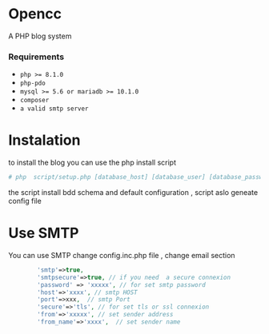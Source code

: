 Opencc
============

A PHP blog system

### Requirements


* `php >= 8.1.0`
* `php-pdo`
* `mysql >= 5.6 or mariadb >= 10.1.0`
* `composer`
* `a valid smtp server`


Instalation
===========


to install the blog you can use the php install script
``` bash 
# php  script/setup.php [database_host] [database_user] [database_password] [database_name] [root_directory]
```

the script install bdd schema and default configuration , script aslo geneate config file

Use SMTP
===========

You can use SMTP 
change config.inc.php file , change email section
``` php
        'smtp'=>true,
        'smtpsecure'=>true, // if you need  a secure connexion
        'password' => 'xxxxx', // for set smtp password
        'host'=>'xxxx', // smtp HOST
        'port'=>xxx,  // smtp Port
        'secure'=>'tls', // for set tls or ssl connexion
        'from'=>'xxxxx', // set sender address
        'from_name'=>'xxxx',  // set sender name
``` 
        
